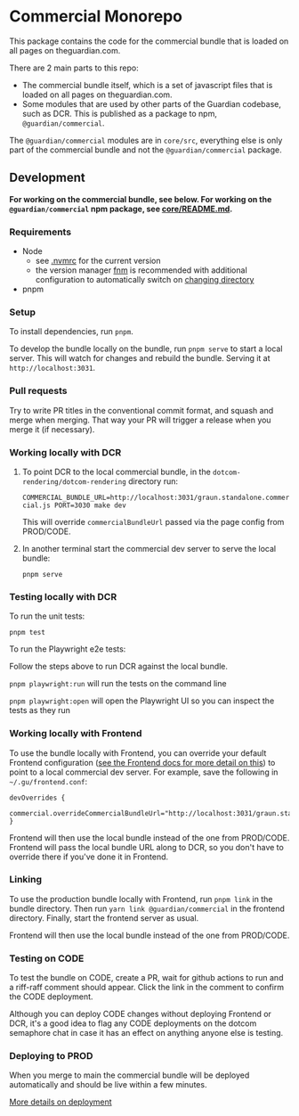 # Commercial Monorepo

This package contains the code for the commercial bundle that is loaded on all pages on theguardian.com.

There are 2 main parts to this repo:
- The commercial bundle itself, which is a set of javascript files that is loaded on all pages on theguardian.com.
- Some modules that are used by other parts of the Guardian codebase, such as DCR. This is published as a package to npm, `@guardian/commercial`.

The `@guardian/commercial` modules are in `core/src`, everything else is only part of the commercial bundle and not the `@guardian/commercial` package.

## Development

**For working on the commercial bundle, see below. For working on the `@guardian/commercial` npm package, see [core/README.md](core/README.md).**

### Requirements

-   Node
    -   see [.nvmrc](../.nvmrc) for the current version
    -   the version manager [fnm](https://github.com/Schniz/fnm) is recommended with additional configuration to automatically switch on [changing directory](https://github.com/Schniz/fnm#shell-setup)
-   pnpm

### Setup

To install dependencies, run `pnpm`.

To develop the bundle locally on the bundle, run `pnpm serve` to start a local server. This will watch for changes and rebuild the bundle. Serving it at `http://localhost:3031`.

### Pull requests

Try to write PR titles in the conventional commit format, and squash and merge when merging. That way your PR will trigger a release when you merge it (if necessary).

### Working locally with DCR

1.  To point DCR to the local commercial bundle, in the `dotcom-rendering/dotcom-rendering` directory run:

    `COMMERCIAL_BUNDLE_URL=http://localhost:3031/graun.standalone.commercial.js PORT=3030 make dev`

    This will override `commercialBundleUrl` passed via the page config from PROD/CODE.

1. In another terminal start the commercial dev server to serve the local bundle:

    `pnpm serve`

### Testing locally with DCR

To run the unit tests:

`pnpm test`

To run the Playwright e2e tests:

Follow the steps above to run DCR against the local bundle.

`pnpm playwright:run` will run the tests on the command line

`pnpm playwright:open` will open the Playwright UI so you can inspect the tests as they run

### Working locally with Frontend

To use the bundle locally with Frontend, you can override your default Frontend configuration ([see the Frontend docs for more detail on this](https://github.com/guardian/frontend/blob/038406bb5f876afd139b4747711c76551e8a7add/docs/03-dev-howtos/14-override-default-configuration.md)) to point to a local commercial dev server. For example, save the following in `~/.gu/frontend.conf`:

```
devOverrides {
    commercial.overrideCommercialBundleUrl="http://localhost:3031/graun.standalone.commercial.js"
}
```

Frontend will then use the local bundle instead of the one from PROD/CODE. Frontend will pass the local bundle URL along to DCR, so you don't have to override there if you've done it in Frontend.

### Linking

To use the production bundle locally with Frontend, run `pnpm link` in the bundle directory. Then run `yarn link @guardian/commercial` in the frontend directory. Finally, start the frontend server as usual.

Frontend will then use the local bundle instead of the one from PROD/CODE.

### Testing on CODE

To test the bundle on CODE, create a PR, wait for github actions to run and a riff-raff comment should appear. Click the link in the comment to confirm the CODE deployment.

Although you can deploy CODE changes without deploying Frontend or DCR, it's a good idea to flag any CODE deployments on the dotcom semaphore chat in case it has an effect on anything anyone else is testing.


### Deploying to PROD

When you merge to main the commercial bundle will be deployed automatically and should be live within a few minutes.

[More details on deployment](docs/deployment/readme.md)

